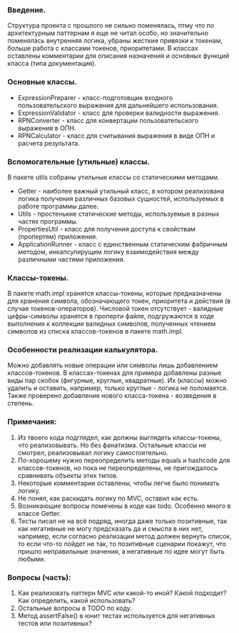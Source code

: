 
### Введение.
Структура проекта с прошлого не сильно поменялась, птму что по архитектурным паттернам я еще не читал особо, но значительно поменялась внутренняя логика, убраны жесткие привязки к токенам, больше работа с классами токенов, приоритетами. В классах оставлены комментарии для описания назначения и основных функций класса (типа документация). 

### Основные классы.
* ExpressionPreparer - класс-подготовщик входного пользовательского выражения для дальнейшего использования.
* ExpressionValidator - класс для проверки валидности выражения.
* RPNConverter - класс для конвертации пользовательского выражения в ОПН.
* RPNCalculator - класс для считывания выражения в виде ОПН и расчета результата.

### Вспомогательные (утильные) классы.
В пакете utils собраны утильные классы со статическими методами.
* Getter - наиболее важный утильный класс, в котором реализована логика получения различных базовых сущностей, используемых в работе программы далее. 
* Utils - простенькие статические методы, используемые в разных частях программы.
* PropertiesUtil - класс для получения доступа к свойствам (пропертям) приложения.
* ApplicationRunner - класс с единственным статическим фабричным методом, инкапсулирущим логику взаимодействия между различными частями приложения.

### Классы-токены.
В пакете math.impl хранятся классы-токены, которые предназначены для хранения символа, обозначающего токен, приоритета и действия (в случае токенов-операторов).
Числовой токен отсутствует - валидные цифры-символы хранятся в проперти файле, подгружаются в ходе выполнения к коллекции валидных символов, полученных чтением символов из списка классов-токенов в пакете math.impl.

### Особенности реализации калькулятора. 
Можно добавлять новые операции или символы лишь добавлением классов-токенов. В классах-токенах  для примера добавлены разные виды пар скобок (фигурные, круглые, квадратные). Их (классы) можно удалить и оставить, например, только круглые - логика не поломается.
Также проверено добавление нового класса-токена - возведения в степень. 


### Примечания:
1. Из твоего кода подглядел, как должны выглядеть классы-токены, что реализовывать. Но без фанатизма. Остальные классы не смотрел, реализовывал логику самостоятельно.
2. По-хорошему нужно переопределить методы equals и hashcode для классов-токенов, но пока не переопределены, не пригождалось сравнивать объекты этих типов.
2. Некоторые комментарии оставлены, чтобы легче было понимать логику.
3. Не понял, как раскидать логику по MVC, оставил как есть.
4. Возникающие вопросы помечены в коде как todo. Особенно много в классе Getter.
5. Тесты писал не на всё подряд, иногда даже только позитивные, так как негативные не могу предсказать да и смысла в них нет, например, если согласно реализации метод должен вернуть список, то если что-то пойдет не так, то позитивные сценарии покажут, что пришло неправильные значения, а негативные по идее могут быть любыми.

### Вопросы (часть):
1. Как реализовать паттерн MVC или какой-то иной? Какой подходит? Как определить, какой использовать?
2. Остальные вопросы в TODO по коду.
3. Метод assertFalse() в юнит тестах используется для негативных тестов или позитивных?